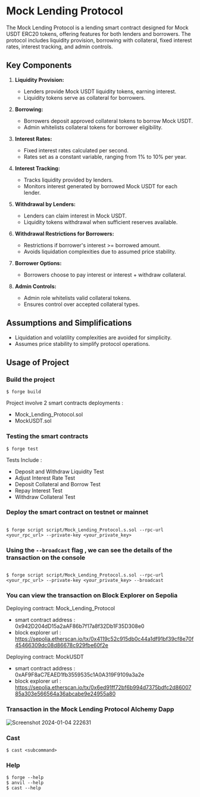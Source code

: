 # Mock Lending Protocol

The Mock Lending Protocol is a lending smart contract designed for Mock USDT ERC20 tokens, offering features for both lenders and borrowers. The protocol includes liquidity provision, borrowing with collateral, fixed interest rates, interest tracking, and admin controls.

## Key Components

1. **Liquidity Provision:**
   - Lenders provide Mock USDT liquidity tokens, earning interest.
   - Liquidity tokens serve as collateral for borrowers.

2. **Borrowing:**
   - Borrowers deposit approved collateral tokens to borrow Mock USDT.
   - Admin whitelists collateral tokens for borrower eligibility.

3. **Interest Rates:**
   - Fixed interest rates calculated per second.
   - Rates set as a constant variable, ranging from 1% to 10% per year.

4. **Interest Tracking:**
   - Tracks liquidity provided by lenders.
   - Monitors interest generated by borrowed Mock USDT for each lender.

5. **Withdrawal by Lenders:**
   - Lenders can claim interest in Mock USDT.
   - Liquidity tokens withdrawal when sufficient reserves available.

6. **Withdrawal Restrictions for Borrowers:**
   - Restrictions if borrower's interest >= borrowed amount.
   - Avoids liquidation complexities due to assumed price stability.

7. **Borrower Options:**
   - Borrowers choose to pay interest or interest + withdraw collateral.

8. **Admin Controls:**
   - Admin role whitelists valid collateral tokens.
   - Ensures control over accepted collateral types.

## Assumptions and Simplifications

- Liquidation and volatility complexities are avoided for simplicity.
- Assumes price stability to simplify protocol operations.

## Usage of Project

### Build the project 

```shell
$ forge build
```

Project involve 2 smart contracts deployments : 
- Mock_Lending_Protocol.sol
- MockUSDT.sol

### Testing the smart contracts

```shell
$ forge test
```
Tests Include : 

- Deposit and Withdraw Liquidity Test
- Adjust Interest Rate Test
- Deposit Collateral and Borrow Test
- Repay Interest Test
- Withdraw Collateral Test

### Deploy the smart contract on testnet or mainnet

```shell

$ forge script script/Mock_Lending_Protocol.s.sol --rpc-url <your_rpc_url> --private-key <your_private_key>

```
### Using the `--broadcast` flag , we can see the details of the transaction on the console

```shell

$ forge script script/Mock_Lending_Protocol.s.sol --rpc-url <your_rpc_url> --private-key <your_private_key> --broadcast

```

### You can view the transaction on Block Explorer on Sepolia 

Deploying contract: Mock_Lending_Protocol 
- smart contract address : 0x942D204dD15a2aAF86b7f17a8f32Db1F35D308e0
- block explorer url : https://sepolia.etherscan.io/tx/0x4119c52c915db0c44a1df91bf39cf8e70f45466309dc08d86678c929fbe60f2e

Deploying contract: MockUSDT
- smart contract address : 0xAF9F8aC7EAED1fb3559535c1A0A319F9109a3a2e
- block explorer url : https://sepolia.etherscan.io/tx/0x6ed91ff72bf6b994d7375bdfc2d8600785a303e566564a36abcabe9e24955a80

### Transaction in the Mock Lending Protocol Alchemy Dapp 
![Screenshot 2024-01-04 222631](https://github.com/codersharma2001/Mock-Lending-Protocol/assets/82099885/e5a6fd4d-c761-47c6-b1d0-e29f99ec5f6f)

### Cast

```shell
$ cast <subcommand>
```

### Help

```shell
$ forge --help
$ anvil --help
$ cast --help
```
